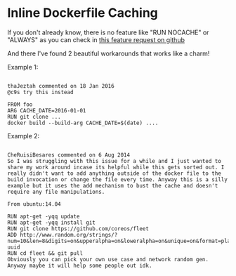 # Inline Dockerfile Caching

If you don't already know, there is no feature like "RUN NOCACHE" or "ALWAYS" as you can check in [this feature request on github](https://github.com/moby/moby/issues/1996)

And there I've found 2 beautiful workarounds that works like a charm!

Example 1:

```docker

thaJeztah commented on 18 Jan 2016
@c9s try this instead

FROM foo
ARG CACHE_DATE=2016-01-01
RUN git clone ...
docker build --build-arg CACHE_DATE=$(date) ....
```

Example 2:

```docker

CheRuisiBesares commented on 6 Aug 2014
So I was struggling with this issue for a while and I just wanted to share my work around incase its helpful while this gets sorted out. I really didn't want to add anything outside of the docker file to the build invocation or change the file every time. Anyway this is a silly example but it uses the add mechanism to bust the cache and doesn't require any file manipulations.

From ubuntu:14.04

RUN apt-get -yqq update
RUN apt-get -yqq install git
RUN git clone https://github.com/coreos/fleet
ADD http://www.random.org/strings/?num=10&len=8&digits=on&upperalpha=on&loweralpha=on&unique=on&format=plain&rnd=new uuid
RUN cd fleet && git pull
Obviously you can pick your own use case and network random gen. Anyway maybe it will help some people out idk.
```
